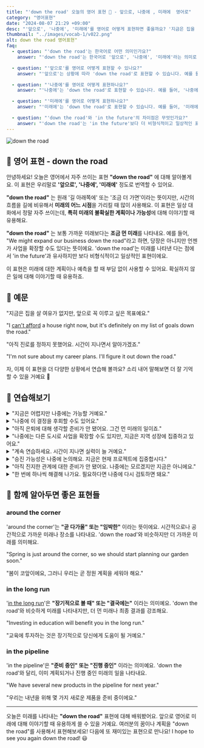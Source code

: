 ```yaml
---
title: "'down the road' 오늘의 영어 표현 🚦 - 앞으로, 나중에 , 미래에  영어로"
category: "영어표현"
date: "2024-08-07 21:29 +09:00"
desc: "'앞으로', '나중에', '미래에'를 영어로 어떻게 표현하면 좋을까요? '지금은 집을 살 여유가 없지만, 앞으로 꼭 이루고 싶은 목표예요', '아직 진로를 정하지 못했어요. 시간이 지나면서 알아가겠죠' 등을 영어로 표현하는 법을 배워봅시다. 다양한 예문을 통해서 연습하고 본인의 표현으로 만들어 보세요."
thumbnail: "../images/vocab-1/v022.png"
alt: down the road 영어표현"
faq:
  - question: "'down the road'는 한국어로 어떤 의미인가요?"
    answer: "'down the road'는 한국어로 '앞으로', '나중에', '미래에'라는 의미로 사용됩니다. 미래의 불확실한 시점을 가리킬 때 사용하는 관용구입니다."

  - question: "'앞으로'를 영어로 어떻게 표현할 수 있나요?"
    answer: "'앞으로'는 상황에 따라 'down the road'로 표현할 수 있습니다. 예를 들어, '앞으로 사업을 확장할 계획이에요'는 'We plan to expand our business down the road'로 말할 수 있습니다."

  - question: "'나중에'를 영어로 어떻게 표현하나요?"
    answer: "'나중에'는 'down the road'로 표현할 수 있습니다. 예를 들어, '나중에 그 문제를 다시 검토해 봅시다'는 'Let's revisit that issue down the road'로 표현할 수 있습니다."

  - question: "'미래에'를 영어로 어떻게 표현하나요?"
    answer: "'미래에'는 'down the road'로 표현할 수 있습니다. 예를 들어, '미래에 집을 살 계획이에요'는 'I plan to buy a house down the road'로 말할 수 있습니다."

  - question: "'down the road'와 'in the future'의 차이점은 무엇인가요?"
    answer: "'down the road'는 'in the future'보다 더 비형식적이고 일상적인 표현입니다. 'down the road'는 불확실성을 내포하며 먼 미래를 암시하는 반면, 'in the future'는 더 넓은 의미로 미래 전반을 가리킬 수 있습니다."
---
```


![down the road](../images/vocab-1/v022-1.avif)

## 🌟 영어 표현 - down the road

안녕하세요! 오늘은 영어에서 자주 쓰이는 표현 **"down the road"** 에 대해 알아볼게요. 이 표현은 우리말로 **'앞으로', '나중에', '미래에'** 정도로 번역할 수 있어요.

**"down the road"** 는 원래 '길 아래쪽에' 또는 '조금 더 가면'이라는 뜻이지만, 시간의 흐름을 길에 비유해서 **미래의 어느 시점**을 가리킬 때 많이 사용해요. 이 표현은 일상 대화에서 정말 자주 쓰이는데, **특히 미래의 불확실한 계획이나 가능성**에 대해 이야기할 때 유용해요.

**"down the road"** 는 보통 가까운 미래보다는 **조금 먼 미래**를 나타내요. 예를 들어, "We might expand our business down the road"라고 하면, 당장은 아니지만 언젠가 사업을 확장할 수도 있다는 뜻이에요. 'down the road'는 미래를 나타낸 다는 점에서 'in the future'과 유사하지만 보다 비형식적이고 일상적인 표현이에요.

이 표현은 미래에 대한 계획이나 예측을 할 때 부담 없이 사용할 수 있어요. 확실하지 않은 일에 대해 이야기할 때 유용하죠.

<div 
  data-inline-banner="🎉 새해에는 스픽 AI와 함께 영어 공부하자" 
  data-inline-banner-subtext="설날 특별 할인으로 60%할인 + 추가 7만원 할인! (~2/3)" 
  data-inline-banner-link="https://app.usespeak.com/kr-ko/sale/kr-affiliate-special/?ref=engple-inline"
  data-inline-banner-caption="해당 링크를 통해 구매시 일정액의 수수료를 지급받습니다.">
</div>

## 📖 예문

"지금은 집을 살 여유가 없지만, 앞으로 꼭 이루고 싶은 목표예요."

"I <a href="/blog/in-english/026.cannot-afford/">can't afford</a> a house right now, but it's definitely on my list of goals down the road."

"아직 진로를 정하지 못했어요. 시간이 지나면서 알아가겠죠."

"I'm not sure about my career plans. I'll figure it out down the road."

자, 이제 이 표현을 더 다양한 상황에서 연습해 볼까요? 소리 내어 말해보면 더 잘 기억할 수 있을 거예요 📢

## 💬 연습해보기

<details>
<summary>"지금은 어렵지만 나중에는 가능할 거예요."</summary>
<span>"It's difficult now, but it might be possible down the road."</span>
</details>

<details>
<summary>"나중에 이 결정을 후회할 수도 있어요."</summary>
<span>"You might regret this decision down the road."</span>
</details>

<details>
<summary>"아직 은퇴에 대해 생각할 준비가 안 됐어요. 그건 먼 미래의 일이죠."</summary>
<span>"I'm not ready to think about retirement yet. That's way down the road for me."</span>
</details>

<details>
<summary>"나중에는 다른 도시로 사업을 확장할 수도 있지만, 지금은 지역 성장에 집중하고 있어요."</summary>
<span>"We might expand our business to other cities down the road, but for now, we're focusing on local growth."</span>
</details>

<details>
<summary>"계속 연습하세요. 시간이 지나면 실력이 늘 거예요."</summary>
<span>"Keep practicing, and you'll see improvement down the road. It <a href="/blog/in-english/010.take-a-while/">takes time</a>."</span>
</details>

<details>
<summary>"승진 가능성은 나중에 논의해요. 지금은 현재 프로젝트에 집중합시다."</summary>
<span>"We'll discuss your promotion prospects down the road. For now, let's <a href="/blog/in-english/186.focus-on/">focus on</a> your current projects."</span>
</details>

<details>
<summary>"아직 진지한 관계에 대한 준비가 안 됐어요. 나중에는 모르겠지만 지금은 아니에요."</summary>
<span>"I'm not ready for a <a href="/blog/in-english/146.serious/">serious</a> relationship. Maybe down the road, but not right now."</span>
</details>

<details>
<summary>"한 번에 하나씩 해결해 나가요. 필요하다면 나중에 다시 검토하면 돼요."</summary>
<span>"Let's take it <a href="/blog/in-english/092.on-step-at-a-time/">one step at a time</a>. We can revisit this issue down the road if needed."</span>
</details>

## 🤝 함께 알아두면 좋은 표현들

### around the corner

'around the corner'는 **"곧 다가올" 또는 "임박한"** 이라는 뜻이에요. 시간적으로나 공간적으로 가까운 미래나 장소를 나타내요. 'down the road'와 비슷하지만 더 가까운 미래를 의미해요.

"Spring is just around the corner, so we should start planning our garden soon."

"봄이 코앞이에요, 그러니 우리는 곧 정원 계획을 세워야 해요."

### in the long run

'[in the long run](/blog/in-english/179.in-the-long-run/)'은 **"장기적으로 볼 때" 또는 "결국에는"** 이라는 의미예요. 'down the road'와 비슷하게 미래를 나타내지만, 더 먼 미래나 최종 결과를 강조해요.

"Investing in education will benefit you in the long run."

"교육에 투자하는 것은 장기적으로 당신에게 도움이 될 거예요."

### in the pipeline

'in the pipeline'은 **"준비 중인" 또는 "진행 중인"** 이라는 의미예요. 'down the road'와 달리, 이미 계획되거나 진행 중인 미래의 일을 나타내요.

"We have several new products in the pipeline for next year."

"우리는 내년을 위해 몇 가지 새로운 제품을 준비 중이에요."

---

오늘은 미래를 나타내는 **"down the road"** 표현에 대해 배워봤어요. 앞으로 영어로 미래에 대해 이야기할 때 유용하게 쓸 수 있을 거예요. 여러분의 꿈이나 계획을 "down the road"를 사용해서 표현해보세요! 다음에 또 재미있는 표현으로 만나요! I hope to see you again down the road! 😃
